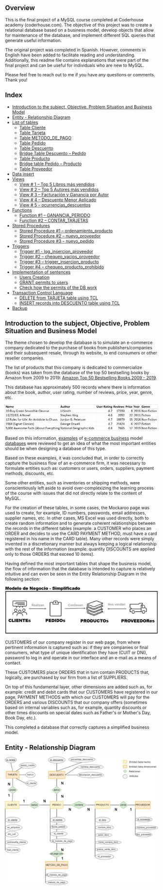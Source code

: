 ## Overview

This is the final project of a MySQL course completed at Coderhouse academy (coderhouse.com). The objective of this project was to create a relational database based on a business model, develop objects that allow for maintenance of the database, and implement different SQL queries that generate useful information.

The original project was completed in Spanish. However, comments in English have been added to facilitate reading and understanding. Additionally, this readme file contains explanations that were part of the final project and can be useful for individuals who are new to MySQL.

Please feel free to reach out to me if you have any questions or comments. Thank you!

## Index

- [Introduction to the subject, Objective, Problem Situation and Business Model](#introduction-to-the-subject-objective-problem-situation-and-business-model)
- [Entity - Relationship Diagram](#entity-relationship-diagram)
- [List of tables](#list-of-tables)
  - [Table Cliente](#table-cliente)
  - [Table Tarjeta](#table-tarjeta)
  - [Table METODO_DE_PAGO](#table-metodo-de-pago)
  - [Table Pedido](#table-pedido)
  - [Table Descuento](#table-descuento)
  - [Bridge Table Descuento – Pedido](#bridge-table-descuento--pedido)
  - [Table Producto](#table-producto)
  - [Bridge table Pedido – Producto](#bridge-table-pedido--producto)
  - [Table Proveedor](#table-proveedor)
- [Data insert](#data-insert)
- [Views](#views)
  - [View # 1 – Top 5 Libros más vendidos](#view--1--top-5-libros-más-vendidos)
  - [View # 2 – Top 5 Autores más vendidos](#view--2--top-5-autores-más-vendidos)
  - [View # 3 – Facturación y Ganancia por Autor](#view--3--facturación-y-ganancia-por-autor)
  - [View # 4 – Descuento Menor Aplicado](#view--4--descuento-menor-aplicado)
  - [View # 5 – ocurrencias_descuentos](#view--5--ocurrencias_descuentos)
- [Functions](#functions)
  - [Function #1 – GANANCIA_PERIODO](#function-1--ganancia_periodo)
  - [Function #2 – CONTAR_TARJETAS](#function-2--contar_tarjetas)
- [Stored Procedures](#stored-procedures)
  - [Stored Procedure #1 – ordenamiento_producto](#stored-procedure-1--ordenamiento_producto)
  - [Stored Procedure #2 – nuevo_proveedor](#stored-procedure-2--nuevo_proveedor)
  - [Stored Procedure #3 – nuevo_pedido](#stored-procedure-3--nuevo_pedido)
- [Triggers](#triggers)
  - [Trigger #1 - log_insercion_proveedor](#trigger-1---log_insercion_proveedor)
  - [Trigger #2 – chequeo_vacios_proveedor](#trigger-2--chequeo_vacios_proveedor)
  - [Trigger #3 – trigger_insercion_producto](#trigger-3--trigger_insercion_producto)
  - [Trigger #4 – chequeo_producto_prohibido](#trigger-4--chequeo_producto_prohibido)
- [Implementation of sentences](#implementation-of-sentences)
  - [Users Creation](#users-creation)
  - [GRANT permits to users](#grant-permits-to-users)
  - [Check how the permits of the DB work](#check-how-the-permits-of-the-db-work)
- [Transaction Control Language](#transaction-control-language)
  - [DELETE from TARJETA table using TCL](#delete-from-tarjeta-table-using-tcl)
  - [INSERT records into DESCUENTO table using TCL](#insert-records-into-descuento-table-using-tcl)
- [Backup](#backup)


## Introduction to the subject, Objective, Problem Situation and Business Model
<!-- Use hyphens or underscores to separate words in the anchor link below -->
<a name="introduction-to-the-subject-objective-problem-situation-and-business-model"></a>

<!-- Content of the section goes here -->

The theme chosen to develop the database is to simulate an e-commerce company dedicated to the purchase of books from publishers/companies and their subsequent resale, through its website, to end consumers or other reseller companies. 

The list of products that this company is dedicated to commercialize (books) was taken from the database of the top 50 bestselling books by Amazon from 2009 to 2019: [Amazon Top 50 Bestselling Books 2009 - 2019](https://www.kaggle.com/datasets/sootersaalu/amazon-top-50-bestselling-books-2009-2019). 

This database has approximately 500 records where there is information about the book, author, user rating, number of reviews, price, year, genre, etc.

![Bestselling books amazon](./img/Picture1.png)

Based on this information, [examples](https://fabric.inc/blog/ecommerce-database-design-example/) of [e-commerce business](http://www.webassist.com/tutorials/Free-eCommerce-MySQL-Database) model [databases](https://github.com/runninguru/MySQL-eCommerce) were reviewed to get an idea of what the most important entities should be when designing a database of this type.

Based on these examples, it was concluded that, in order to correctly capture the business flow of an e-commerce firm, it was necessary to formulate entities such as: customers or users, orders, suppliers, payment methods, discounts, etc.

Some other entities, such as inventories or shipping methods, were conscientiously left aside to avoid over-complexizing the learning process of the course with issues that did not directly relate to the content of MySQL.

For the creation of these tables, in some cases, the Mockaroo page was used to create, for example, ID numbers, passwords, email addresses, supplier names, etc. In other cases, MS Excel was used directly, both to create random information and to generate coherent relationships between the records in the different tables (example: a CUSTOMER who places an ORDER and decides to use the CARD PAYMENT METHOD, must have a card registered in his name in the CARD table). Many other records were simply invented in a discretionary manner but always keeping a logical relationship with the rest of the information (example: quantity DISCOUNTS are applied only to those ORDERS that exceed 10 items).

Having defined the most important tables that shape the business model, the flow of information that the database is intended to capture is relatively intuitive and can even be seen in the Entity Relationship Diagram in the following section:

![information flow](./img/Picture2.png)

CUSTOMERS of our company register in our web page, from where pertinent information is captured such as: if they are companies or final consumers, what type of unique identification they have (CUIT or DNI), password to log in and operate in our interface and an e-mail as a means of contact.  

These CUSTOMERS place ORDERS that in turn contain PRODUCTS that, logically, are purchased by our firm from a list of SUPPLIERS. 

On top of this fundamental layer, other dimensions are added such as, for example: credit and debit cards that our CUSTOMERS have registered in our page, PAYMENT METHODS with which our CUSTOMERS will pay for the ORDERS and various DISCOUNTS that our company offers (sometimes based on internal variables such as, for example, quantity discounts or other times discounts on special dates such as Father's or Mother's Day, Book Day, etc.). 

This completed a database that correctly captures a simplified business model.

## Entity - Relationship Diagram


<!-- Use hyphens or underscores to separate words in the anchor link below -->
<a name="#entity-relationship-diagram"></a>

<!-- Content of the section goes here -->

![Entity - Relationship Diagram](./img/Picture3.png)

